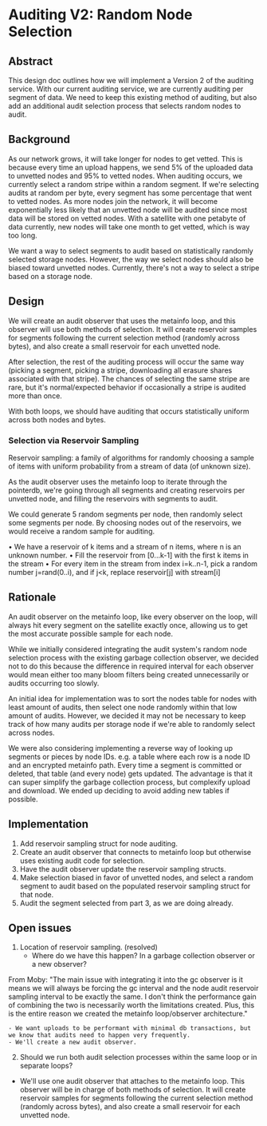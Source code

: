 # Auditing V2: Random Node Selection

## Abstract

This design doc outlines how we will implement a Version 2 of the auditing service.
With our current auditing service, we are currently auditing per segment of data.
We need to keep this existing method of auditing, but also add an additional audit selection process that selects random nodes to audit.

## Background

As our network grows, it will take longer for nodes to get vetted.
This is because every time an upload happens, we send 5% of the uploaded data to unvetted nodes and 95% to vetted nodes.
When auditing occurs, we currently select a random stripe within a random segment.
If we're selecting audits at random per byte, every segment has some percentage that went to vetted nodes.
As more nodes join the network, it will become exponentially less likely that an unvetted node will be audited since most data will be stored on vetted nodes.
With a satellite with one petabyte of data currently, new nodes will take one month to get vetted, which is way too long.

We want a way to select segments to audit based on statistically randomly selected storage nodes.
However, the way we select nodes should also be biased toward unvetted nodes.
Currently, there's not a way to select a stripe based on a storage node.

## Design

We will create an audit observer that uses the metainfo loop, and this observer will use both methods of selection. It will create reservoir samples for segments following the current selection method (randomly across bytes), and also create a small reservoir for each unvetted node.

After selection, the rest of the auditing process will occur the same way (picking a segment, picking a stripe, downloading all erasure shares associated with that stripe).
The chances of selecting the same stripe are rare, but it's normal/expected behavior if occasionally a stripe is audited more than once.

With both loops, we should have auditing that occurs statistically uniform across both nodes and bytes.

### **Selection via Reservoir Sampling**

Reservoir sampling: a family of algorithms for randomly choosing a sample of items with uniform probability from a stream of data (of unknown size).

As the audit observer uses the metainfo loop to iterate through the pointerdb, we're going through all segments and creating reservoirs per unvetted node, and filling the reservoirs with segments to audit.

We could generate 5 random segments per node, then randomly select some segments per node.
By choosing nodes out of the reservoirs, we would receive a random sample for auditing.

• We have a reservoir of k items and a stream of n items, where n is an unknown number.
• Fill the reservoir from [0...k-1] with the first k items in the stream
• For every item in the stream from index i=k..n-1, pick a random number j=rand(0..i), and if j<k, replace reservoir[j] with stream[i]

## Rationale

An audit observer on the metainfo loop, like every observer on the loop, will always hit every segment on the satellite exactly once, allowing us to get the most accurate possible sample for each node.

While we initially considered integrating the audit system's random node selection process with the existing garbage collection observer, we decided not to do this because the difference in required interval for each observer would mean either too many bloom filters being created unnecessarily or audits occurring too slowly.

An initial idea for implementation was to sort the nodes table for nodes with least amount of audits, then select one node randomly within that low amount of audits.
However, we decided it may not be necessary to keep track of how many audits per storage node if we're able to randomly select across nodes.

We were also considering implementing a reverse way of looking up segments or pieces by node IDs.
e.g. a table where each row is a node ID and an encrypted metainfo path. 
Every time a segment is committed or deleted, that table (and every node) gets updated.
The advantage is that it can super simplify the garbage collection process, but complexify upload and download.
We ended up deciding to avoid adding new tables if possible.

## Implementation

1. Add reservoir sampling struct for node auditing.
2. Create an audit observer that connects to metainfo loop but otherwise uses existing audit code for selection.
3. Have the audit observer update the reservoir sampling structs.
3. Make selection biased in favor of unvetted nodes, and select a random segment to audit based on the populated reservoir sampling struct for that node.
4. Audit the segment selected from part 3, as we are doing already.

## Open issues

1. Location of reservoir sampling. (resolved)
    - Where do we have this happen? In a garbage collection observer or a new observer?

From Moby: "The main issue with integrating it into the gc observer is it means we will always be forcing the gc interval and the node audit reservoir sampling interval to be exactly the same. I don't think the performance gain of combining the two is necessarily worth the limitations created. Plus, this is the entire reason we created the metainfo loop/observer architecture."

    - We want uploads to be performant with minimal db transactions, but we know that audits need to happen very frequently.
    - We'll create a new audit observer.

2. Should we run both audit selection processes within the same loop or in separate loops?
- We'll use one audit observer that attaches to the metainfo loop. This observer will be in charge of both methods of selection. It will create reservoir samples for segments following the current selection method (randomly across bytes), and also create a small reservoir for each unvetted node.
